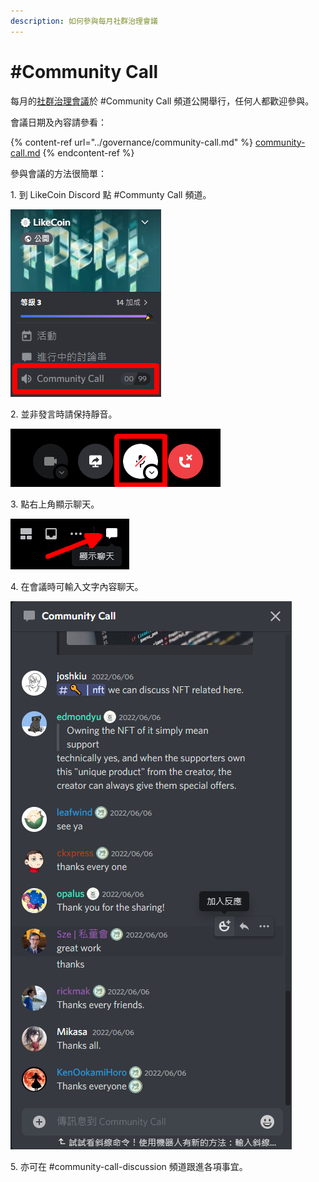 ```yaml
---
description: 如何參與每月社群治理會議
---
```


# #Community Call

每月的[社群治理會議](../governance/community-call.md)於 #Community Call 頻道公開舉行，任何人都歡迎參與。

會議日期及內容請參看：

{% content-ref url="../governance/community-call.md" %}
[community-call.md](../governance/community-call.md)
{% endcontent-ref %}

參與會議的方法很簡單：

1\. 到 LikeCoin Discord 點 #Communty Call 頻道。

![](<../../.gitbook/assets/Community Call 1.png>)

2\. 並非發言時請保持靜音。

![](<../../.gitbook/assets/Community Call 2.png>)

3\. 點右上角顯示聊天。

![](<../../.gitbook/assets/Community Call 3.png>)

4\. 在會議時可輸入文字內容聊天。

![](<../../.gitbook/assets/Community Call 4.png>)

5\. 亦可在 #community-call-discussion 頻道跟進各項事宜。
